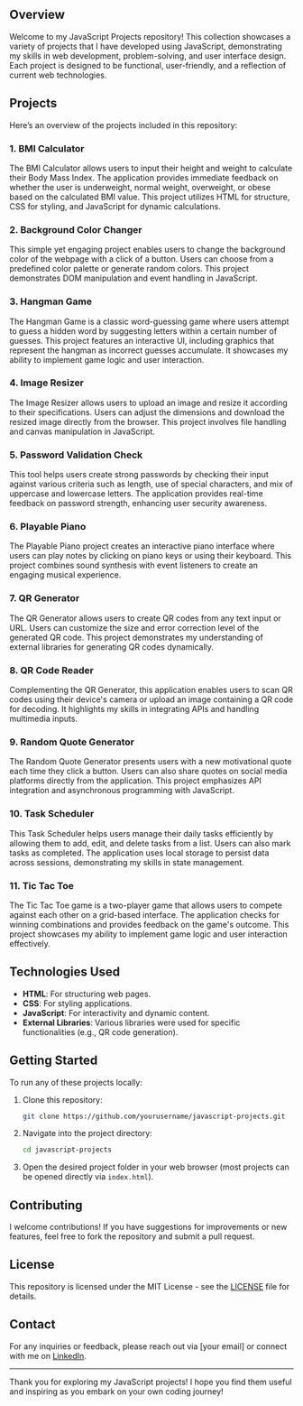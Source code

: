 ## Overview

Welcome to my JavaScript Projects repository! This collection showcases a variety of projects that I have developed using JavaScript, demonstrating my skills in web development, problem-solving, and user interface design. Each project is designed to be functional, user-friendly, and a reflection of current web technologies.

## Projects

Here’s an overview of the projects included in this repository:

### 1. BMI Calculator
The BMI Calculator allows users to input their height and weight to calculate their Body Mass Index. The application provides immediate feedback on whether the user is underweight, normal weight, overweight, or obese based on the calculated BMI value. This project utilizes HTML for structure, CSS for styling, and JavaScript for dynamic calculations.

### 2. Background Color Changer
This simple yet engaging project enables users to change the background color of the webpage with a click of a button. Users can choose from a predefined color palette or generate random colors. This project demonstrates DOM manipulation and event handling in JavaScript.

### 3. Hangman Game
The Hangman Game is a classic word-guessing game where users attempt to guess a hidden word by suggesting letters within a certain number of guesses. This project features an interactive UI, including graphics that represent the hangman as incorrect guesses accumulate. It showcases my ability to implement game logic and user interaction.

### 4. Image Resizer
The Image Resizer allows users to upload an image and resize it according to their specifications. Users can adjust the dimensions and download the resized image directly from the browser. This project involves file handling and canvas manipulation in JavaScript.

### 5. Password Validation Check
This tool helps users create strong passwords by checking their input against various criteria such as length, use of special characters, and mix of uppercase and lowercase letters. The application provides real-time feedback on password strength, enhancing user security awareness.

### 6. Playable Piano
The Playable Piano project creates an interactive piano interface where users can play notes by clicking on piano keys or using their keyboard. This project combines sound synthesis with event listeners to create an engaging musical experience.

### 7. QR Generator
The QR Generator allows users to create QR codes from any text input or URL. Users can customize the size and error correction level of the generated QR code. This project demonstrates my understanding of external libraries for generating QR codes dynamically.

### 8. QR Code Reader
Complementing the QR Generator, this application enables users to scan QR codes using their device's camera or upload an image containing a QR code for decoding. It highlights my skills in integrating APIs and handling multimedia inputs.

### 9. Random Quote Generator
The Random Quote Generator presents users with a new motivational quote each time they click a button. Users can also share quotes on social media platforms directly from the application. This project emphasizes API integration and asynchronous programming with JavaScript.

### 10. Task Scheduler
This Task Scheduler helps users manage their daily tasks efficiently by allowing them to add, edit, and delete tasks from a list. Users can also mark tasks as completed. The application uses local storage to persist data across sessions, demonstrating my skills in state management.

### 11. Tic Tac Toe
The Tic Tac Toe game is a two-player game that allows users to compete against each other on a grid-based interface. The application checks for winning combinations and provides feedback on the game's outcome. This project showcases my ability to implement game logic and user interaction effectively.

## Technologies Used

- **HTML**: For structuring web pages.
- **CSS**: For styling applications.
- **JavaScript**: For interactivity and dynamic content.
- **External Libraries**: Various libraries were used for specific functionalities (e.g., QR code generation).

## Getting Started

To run any of these projects locally:

1. Clone this repository:
   ```bash
   git clone https://github.com/yourusername/javascript-projects.git
   ```

2. Navigate into the project directory:
   ```bash
   cd javascript-projects
   ```

3. Open the desired project folder in your web browser (most projects can be opened directly via `index.html`).

## Contributing

I welcome contributions! If you have suggestions for improvements or new features, feel free to fork the repository and submit a pull request.

## License

This repository is licensed under the MIT License - see the [LICENSE](LICENSE) file for details.

## Contact

For any inquiries or feedback, please reach out via [your email] or connect with me on [LinkedIn](https://www.linkedin.com/in/padmach-behera/).

---

Thank you for exploring my JavaScript projects! I hope you find them useful and inspiring as you embark on your own coding journey!

